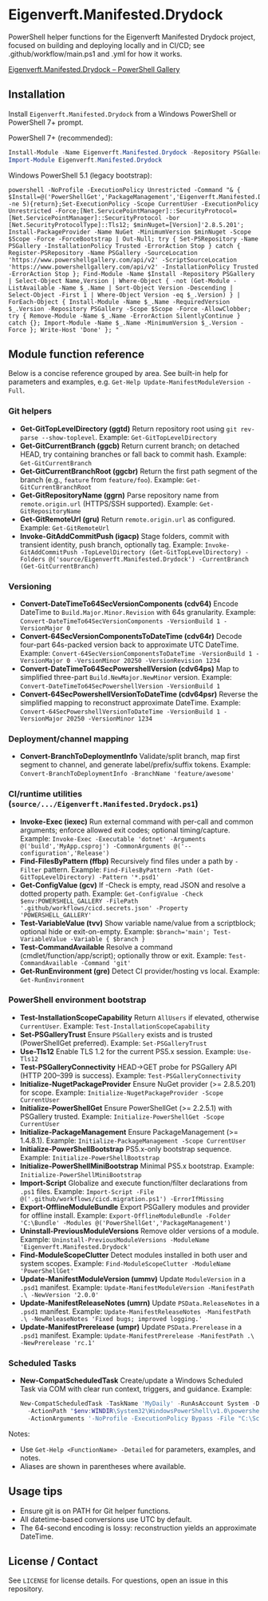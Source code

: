 # Eigenverft.Manifested.Drydock

PowerShell helper functions for the Eigenverft Manifested Drydock project, focused on building and deploying locally and in CI/CD; see .github/workflow/main.ps1 and .yml for how it works.


[Eigenverft.Manifested.Drydock – PowerShell Gallery](https://www.powershellgallery.com/packages/Eigenverft.Manifested.Drydock)


## Installation

Install `Eigenverft.Manifested.Drydock` from a Windows PowerShell or PowerShell 7+ prompt.

PowerShell 7+ (recommended):

```powershell
Install-Module -Name Eigenverft.Manifested.Drydock -Repository PSGallery -Scope CurrentUser -Force
Import-Module Eigenverft.Manifested.Drydock
```

Windows PowerShell 5.1 (legacy bootstrap):

```batch
powershell -NoProfile -ExecutionPolicy Unrestricted -Command "& { $Install=@('PowerShellGet','PackageManagement','Eigenverft.Manifested.Drydock');$Scope='CurrentUser';if($PSVersionTable.PSVersion.Major -ne 5){return};Set-ExecutionPolicy -Scope CurrentUser -ExecutionPolicy Unrestricted -Force;[Net.ServicePointManager]::SecurityProtocol=[Net.ServicePointManager]::SecurityProtocol -bor [Net.SecurityProtocolType]::Tls12; $minNuget=[Version]'2.8.5.201'; Install-PackageProvider -Name NuGet -MinimumVersion $minNuget -Scope $Scope -Force -ForceBootstrap | Out-Null; try { Set-PSRepository -Name PSGallery -InstallationPolicy Trusted -ErrorAction Stop } catch { Register-PSRepository -Name PSGallery -SourceLocation 'https://www.powershellgallery.com/api/v2' -ScriptSourceLocation 'https://www.powershellgallery.com/api/v2' -InstallationPolicy Trusted -ErrorAction Stop }; Find-Module -Name $Install -Repository PSGallery | Select-Object Name,Version | Where-Object { -not (Get-Module -ListAvailable -Name $_.Name | Sort-Object Version -Descending | Select-Object -First 1 | Where-Object Version -eq $_.Version) } | ForEach-Object { Install-Module -Name $_.Name -RequiredVersion $_.Version -Repository PSGallery -Scope $Scope -Force -AllowClobber; try { Remove-Module -Name $_.Name -ErrorAction SilentlyContinue } catch {}; Import-Module -Name $_.Name -MinimumVersion $_.Version -Force }; Write-Host 'Done' }; "
```

## Module function reference

Below is a concise reference grouped by area. See built-in help for parameters and examples, e.g. `Get-Help Update-ManifestModuleVersion -Full`.

### Git helpers 

- **Get-GitTopLevelDirectory (ggtd)** Return repository root using `git rev-parse --show-toplevel`.
  Example: `Get-GitTopLevelDirectory`
- **Get-GitCurrentBranch (ggcb)** Return current branch; on detached HEAD, try containing branches or fall back to commit hash.
  Example: `Get-GitCurrentBranch`
- **Get-GitCurrentBranchRoot (ggcbr)** Return the first path segment of the branch (e.g., `feature` from `feature/foo`).
  Example: `Get-GitCurrentBranchRoot`
- **Get-GitRepositoryName (ggrn)** Parse repository name from `remote.origin.url` (HTTPS/SSH supported).
  Example: `Get-GitRepositoryName`
- **Get-GitRemoteUrl (gru)** Return `remote.origin.url` as configured.
  Example: `Get-GitRemoteUrl`
- **Invoke-GitAddCommitPush (igacp)** Stage folders, commit with transient identity, push branch, optionally tag.
  Example: `Invoke-GitAddCommitPush -TopLevelDirectory (Get-GitTopLevelDirectory) -Folders @('source/Eigenverft.Manifested.Drydock') -CurrentBranch (Get-GitCurrentBranch)`

### Versioning
- **Convert-DateTimeTo64SecVersionComponents (cdv64)** Encode DateTime to `Build.Major.Minor.Revision` with 64s granularity.
  Example: `Convert-DateTimeTo64SecVersionComponents -VersionBuild 1 -VersionMajor 0`
- **Convert-64SecVersionComponentsToDateTime (cdv64r)** Decode four-part 64s-packed version back to approximate UTC DateTime.
  Example: `Convert-64SecVersionComponentsToDateTime -VersionBuild 1 -VersionMajor 0 -VersionMinor 20250 -VersionRevision 1234`
- **Convert-DateTimeTo64SecPowershellVersion (cdv64ps)** Map to simplified three-part `Build.NewMajor.NewMinor` version.
  Example: `Convert-DateTimeTo64SecPowershellVersion -VersionBuild 1`
- **Convert-64SecPowershellVersionToDateTime (cdv64psr)** Reverse the simplified mapping to reconstruct approximate DateTime.
  Example: `Convert-64SecPowershellVersionToDateTime -VersionBuild 1 -VersionMajor 20250 -VersionMinor 1234`

### Deployment/channel mapping

- **Convert-BranchToDeploymentInfo** Validate/split branch, map first segment to channel, and generate label/prefix/suffix tokens.
  Example: `Convert-BranchToDeploymentInfo -BranchName 'feature/awesome'`

### CI/runtime utilities (`source/.../Eigenverft.Manifested.Drydock.ps1`)
- **Invoke-Exec (iexec)** Run external command with per-call and common arguments; enforce allowed exit codes; optional timing/capture.
  Example: `Invoke-Exec -Executable 'dotnet' -Arguments @('build','MyApp.csproj') -CommonArguments @('--configuration','Release')`
- **Find-FilesByPattern (ffbp)** Recursively find files under a path by `-Filter` pattern.
  Example: `Find-FilesByPattern -Path (Get-GitTopLevelDirectory) -Pattern '*.psd1'`
- **Get-ConfigValue (gcv)** If -Check is empty, read JSON and resolve a dotted property path.
  Example: `Get-ConfigValue -Check $env:POWERSHELL_GALLERY -FilePath '.github/workflows/cicd.secrets.json' -Property 'POWERSHELL_GALLERY'`
- **Test-VariableValue (tvv)** Show variable name/value from a scriptblock; optional hide or exit-on-empty.
  Example: ``$branch='main'; Test-VariableValue -Variable { $branch }``
- **Test-CommandAvailable** Resolve a command (cmdlet/function/app/script); optionally throw or exit.
  Example: `Test-CommandAvailable -Command 'git'`
- **Get-RunEnvironment (gre)** Detect CI provider/hosting vs local.
  Example: `Get-RunEnvironment`

### PowerShell environment bootstrap

- **Test-InstallationScopeCapability** Return `AllUsers` if elevated, otherwise `CurrentUser`.
  Example: `Test-InstallationScopeCapability`
- **Set-PSGalleryTrust** Ensure `PSGallery` exists and is trusted (PowerShellGet preferred).
  Example: `Set-PSGalleryTrust`
- **Use-Tls12** Enable TLS 1.2 for the current PS5.x session.
  Example: `Use-Tls12`
- **Test-PSGalleryConnectivity** HEAD→GET probe for PSGallery API (HTTP 200–399 is success).
  Example: `Test-PSGalleryConnectivity`
- **Initialize-NugetPackageProvider** Ensure NuGet provider (>= 2.8.5.201) for scope.
  Example: `Initialize-NugetPackageProvider -Scope CurrentUser`
- **Initialize-PowerShellGet** Ensure PowerShellGet (>= 2.2.5.1) with PSGallery trusted.
  Example: `Initialize-PowerShellGet -Scope CurrentUser`
- **Initialize-PackageManagement** Ensure PackageManagement (>= 1.4.8.1).
  Example: `Initialize-PackageManagement -Scope CurrentUser`
- **Initialize-PowerShellBootstrap** PS5.x-only bootstrap sequence.
  Example: `Initialize-PowerShellBootstrap`
- **Initialize-PowerShellMiniBootstrap** Minimal PS5.x bootstrap.
  Example: `Initialize-PowerShellMiniBootstrap`
- **Import-Script** Globalize and execute function/filter declarations from `.ps1` files.
  Example: `Import-Script -File @('.github/workflows/cicd.migration.ps1') -ErrorIfMissing`
- **Export-OfflineModuleBundle** Export PSGallery modules and provider for offline install.
  Example: `Export-OfflineModuleBundle -Folder 'C:\Bundle' -Modules @('PowerShellGet','PackageManagement')`
- **Uninstall-PreviousModuleVersions** Remove older versions of a module.
  Example: `Uninstall-PreviousModuleVersions -ModuleName 'Eigenverft.Manifested.Drydock'`
- **Find-ModuleScopeClutter** Detect modules installed in both user and system scopes.
  Example: `Find-ModuleScopeClutter -ModuleName 'PowerShellGet'`
- **Update-ManifestModuleVersion (ummv)** Update `ModuleVersion` in a `.psd1` manifest.
  Example: `Update-ManifestModuleVersion -ManifestPath .\ -NewVersion '2.0.0'`
- **Update-ManifestReleaseNotes (umrn)** Update `PSData.ReleaseNotes` in a `.psd1` manifest.
  Example: `Update-ManifestReleaseNotes -ManifestPath .\ -NewReleaseNotes 'Fixed bugs; improved logging.'`
- **Update-ManifestPrerelease (umpr)** Update `PSData.Prerelease` in a `.psd1` manifest.
  Example: `Update-ManifestPrerelease -ManifestPath .\ -NewPrerelease 'rc.1'`

### Scheduled Tasks

- **New-CompatScheduledTask** Create/update a Windows Scheduled Task via COM with clear run context, triggers, and guidance.
  Example:
  ````powershell
  New-CompatScheduledTask -TaskName 'MyDaily' -RunAsAccount System -DailyAtTime '02:00' `
    -ActionPath "$env:WINDIR\System32\WindowsPowerShell\v1.0\powershell.exe" `
    -ActionArguments '-NoProfile -ExecutionPolicy Bypass -File "C:\Scripts\job.ps1"'
  ````

Notes:
- Use `Get-Help <FunctionName> -Detailed` for parameters, examples, and notes.
- Aliases are shown in parentheses where available.

## Usage tips

- Ensure git is on PATH for Git helper functions.
- All datetime-based conversions use UTC by default.
- The 64-second encoding is lossy: reconstruction yields an approximate DateTime.

## License / Contact

See `LICENSE` for license details. For questions, open an issue in this repository.